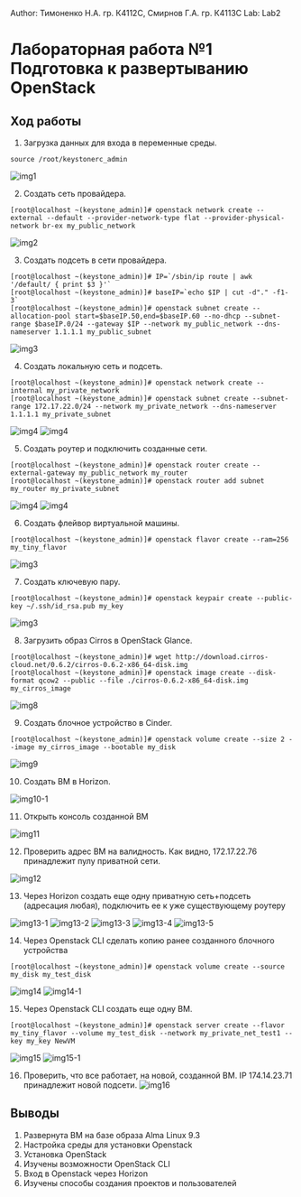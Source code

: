 Author: Тимоненко Н.А. гр. К4112С, Смирнов Г.А. гр. К4113С
Lab: Lab2
# Лабораторная работа №1 Подготовка к развертыванию OpenStack
## Ход работы
1. Загрузка данных для входа в переменные среды.
```
source /root/keystonerc_admin
```
![img1](img/img1.png)

2. Создать сеть провайдера.
```
[root@localhost ~(keystone_admin)]# openstack network create --external --default --provider-network-type flat --provider-physical-network br-ex my_public_network
```
![img2](img/img2.png)

3. Создать подсеть в сети провайдера.
```
[root@localhost ~(keystone_admin)]# IP=`/sbin/ip route | awk '/default/ { print $3 }'`
[root@localhost ~(keystone_admin)]# baseIP=`echo $IP | cut -d"." -f1-3`
[root@localhost ~(keystone_admin)]# openstack subnet create --allocation-pool start=$baseIP.50,end=$baseIP.60 --no-dhcp --subnet-range $baseIP.0/24 --gateway $IP --network my_public_network --dns-nameserver 1.1.1.1 my_public_subnet
```
![img3](img/img3.png)

4. Создать локальную сеть и подсеть.
```
[root@localhost ~(keystone_admin)]# openstack network create --internal my_private_network
[root@localhost ~(keystone_admin)]# openstack subnet create --subnet-range 172.17.22.0/24 --network my_private_network --dns-nameserver 1.1.1.1 my_private_subnet
```

![img4](img/img4-1.png)
![img4](img/img4-2.png)

5. Создать роутер и подключить созданные сети.
```
[root@localhost ~(keystone_admin)]# openstack router create --external-gateway my_public_network my_router
[root@localhost ~(keystone_admin)]# openstack router add subnet my_router my_private_subnet
```

![img4](img/img5-1.png)
![img4](img/img5-2.png)


6. Создать флейвор виртуальной машины.
```
[root@localhost ~(keystone_admin)]# openstack flavor create --ram=256 my_tiny_flavor
```
![img3](img/img6.png)

7. Создать ключевую пару.
```
[root@localhost ~(keystone_admin)]# openstack keypair create --public-key ~/.ssh/id_rsa.pub my_key
```
![img3](img/img7.png)

8. Загрузить образ Cirros в OpenStack Glance.
```
[root@localhost ~(keystone_admin)]# wget http://download.cirros-cloud.net/0.6.2/cirros-0.6.2-x86_64-disk.img
[root@localhost ~(keystone_admin)]# openstack image create --disk-format qcow2 --public --file ./cirros-0.6.2-x86_64-disk.img my_cirros_image
```
![img8](img/img8.png)

9. Создать блочное устройство в Cinder.
```
[root@localhost ~(keystone_admin)]# openstack volume create --size 2 --image my_cirros_image --bootable my_disk
```
![img9](img/img9.png)

10. Создать ВМ в Horizon.

![img10-1](img/img10-1.png)

11. Открыть консоль созданной ВМ

![img11](img/img11.png)

12. Проверить адрес ВМ на валидность. Как видно, 172.17.22.76 принадлежит пулу приватной сети.

![img12](img/img12.png)

13. Через Horizon создать еще одну приватную сеть+подсеть (адресация любая), подключить ее к уже существующему роутеру

![img13-1](img/img13-1.png)
![img13-2](img/img13-2.png)
![img13-3](img/img13-3.png)
![img13-4](img/img13-4.png)
![img13-5](img/img13-5.png)

14. Через Openstack CLI сделать копию ранее созданного блочного устройства
```
[root@localhost ~(keystone_admin)]# openstack volume create --source my_disk my_test_disk
```
![img14](img/img14.png)
![img14-1](img/img14-1.png)

15. Через Openstack CLI создать еще одну ВМ.
```
[root@localhost ~(keystone_admin)]# openstack server create --flavor my_tiny_flavor --volume my_test_disk --network my_private_net_test1 --key my_key NewVM
```
![img15](img/img15.png)
![img15-1](img/img15-1.png)

16. Проверить, что все работает, на новой, созданной ВМ. IP 174.14.23.71 принадлежит новой подсети.
![img16](img/img16.png)

## Выводы
1. Развернута ВМ на базе образа Alma Linux 9.3
2. Настройка среды для установки Openstack
3. Установка OpenStack
4. Изучены возможности OpenStack CLI
5. Вход в Openstack через Horizon
6. Изучены способы создания проектов и пользователей